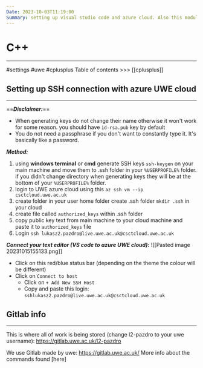 ```yaml
---
Date: 2023-10-03T11:19:00
Summary: setting up visual studio code and azure cloud. Also this module is using GitLab as cloud storage for your code. Setting up SSH connection. Cool stuff
---
```

# C++
---
#settings #uwe #cplusplus
Table of contents >>> [[cplusplus]]
## Setting up SSH connection with azure UWE cloud
---
==***Disclaimer:***==
- When generating keys do not change their name otherwise it won't work for some reason. you should have `id-rsa.pub` key by default
- You do not need a passphrase if you don't want to constantly type it. It's basically like a password.

***Method:***
1.  using **windows terminal** or **cmd** generate SSH keys `ssh-keygen`  on your main machine and move them to .ssh folder in your `%USERPROFILE%` folder. if you didn't change directory when generating keys they will be at the bottom of your `%USERPROFILE%` folder.
2. login to UWE azure cloud using this `az ssh vm --ip csctcloud.uwe.ac.uk`
3. create folder in your user home folder create .ssh folder `mkdir .ssh` in your cloud
4. create file called `authorized_keys` within .ssh folder
5. copy public key text from main machine to your cloud machine and paste it to `authorized_keys` file
6.  Login ```ssh lukasz2.pazdro@live.uwe.ac.uk@csctcloud.uwe.ac.uk```

***Connect your text editor (VS code to azure UWE cloud)*:**
![[Pasted image 20231015155133.png]]
- Click on this red/blue status bar (depending on the theme the colour will be different)
- Click on `Connect to host`
	-  Click on `+ Add New SSH Host`
	-  Copy and paste this login: `sshlukasz2.pazdro@live.uwe.ac.uk@csctcloud.uwe.ac.uk`

## Gitlab info
---
This is where all of work is being stored (change l2-pazdro to your uwe username):
https://gitlab.uwe.ac.uk/l2-pazdro

We use Gitlab made by uwe:
https://gitlab.uwe.ac.uk/
More info about the commands found [here]

